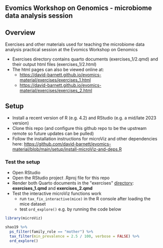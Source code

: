 ## Evomics Workshop on Genomics - microbiome data analysis session

## Overview 

Exercises and other materials used for teaching the microbiome data analysis practical session at the Evomics Workshop on Genomics

- Exercises directory contains quarto documents (exercises_1/2.qmd) and their output html files (exercises_1/2.html)
- The html pages can also be viewed online at:
  - https://david-barnett.github.io/evomics-material/exercises/exercises_1.html
  - https://david-barnett.github.io/evomics-material/exercises/exercises_2.html


## Setup

- Install a recent version of R (e.g. 4.2) and RStudio (e.g. a mid/late 2023 version)
- Clone this repo (and configure this github repo to be the upstream remote so future updates can be pulled)
- Follow the installation instructions for microViz and other dependencies here: <https://github.com/david-barnett/evomics-material/blob/main/setup/install-microViz-and-deps.R>

### Test the setup

- Open RStudio
- Open the RStudio project .Rproj file for this repo
- Render both Quarto documents in the "exercises" [directory](https://github.com/david-barnett/evomics-material/tree/main/exercises): **exercises_1.qmd** and **exercises_2.qmd**
- Test the interactive microViz functions work
    - run `tax_fix_interactive(mice)` in the R console after loading the mice dataset
    - test `ord_explore()` e.g. by running the code below

```r
library(microViz)

shao19 %>%
  ps_filter(family_role == "mother") %>%
  tax_filter(min_prevalence = 2.5 / 100, verbose = FALSE) %>%
  ord_explore()
``` 
